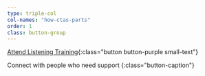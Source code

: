 ```yaml
---
type: triple-col
col-names: "how-ctas-parts"
order: 1
class: button-group
---
```


[Attend Listening Training](/listening-training/){:class="button button-purple small-text"}

Connect with people who need support
{:class="button-caption"}
